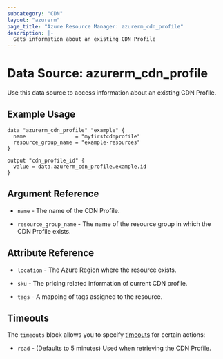 ```yaml
---
subcategory: "CDN"
layout: "azurerm"
page_title: "Azure Resource Manager: azurerm_cdn_profile"
description: |-
  Gets information about an existing CDN Profile
---
```


# Data Source: azurerm_cdn_profile

Use this data source to access information about an existing CDN Profile.

## Example Usage

```hcl
data "azurerm_cdn_profile" "example" {
  name                = "myfirstcdnprofile"
  resource_group_name = "example-resources"
}

output "cdn_profile_id" {
  value = data.azurerm_cdn_profile.example.id
}
```

## Argument Reference

* `name` - The name of the CDN Profile.

* `resource_group_name` - The name of the resource group in which the CDN Profile exists.

## Attribute Reference

* `location` - The Azure Region where the resource exists.

* `sku` - The pricing related information of current CDN profile.

* `tags` - A mapping of tags assigned to the resource.

## Timeouts

The `timeouts` block allows you to specify [timeouts](https://developer.hashicorp.com/terraform/language/resources/configure#define-operation-timeouts) for certain actions:

* `read` - (Defaults to 5 minutes) Used when retrieving the CDN Profile.
